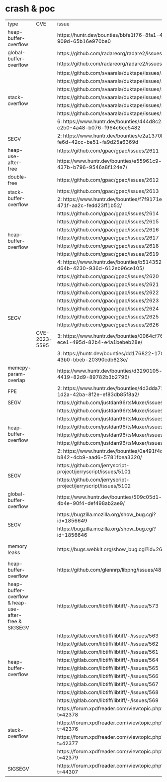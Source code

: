 # crash & poc
<table>
    <tr>
        <td>type</td>
        <td>CVE</td>
        <td>issue</td>
        <td>time</td>
        <td>project</td>
        <td>tool</td>
        <td>version</td>
        <td>source</td>
    </tr>
    <tr>
        <td>heap-buffer-overflow</td>
        <td ></td>
        <td>https://huntr.dev/bounties/bbfe1f76-8fa1-4a8c-909d-65b16e970be0</td>
        <td>2023.10.18</td>
        <td rowspan="3">radare2</td>
        <td rowspan="3">r2</td>
        <td rowspan="3">git.5.8.8-691-gb2de2288d8</td>
        <td rowspan="3">https://github.com/radareorg/radare2.git</td>
    </tr>
    <tr>
        <td rowspan="2">global-buffer-overflow</td>
        <td ></td>
        <td>https://github.com/radareorg/radare2/issues/22333</td>
        <td rowspan="2">2023.10.21</td>
    </tr>
    <tr>
        <td ></td>
        <td>https://github.com/radareorg/radare2/issues/22334</td>
    </tr>
    <tr>
        <td rowspan="7">stack-overflow</td>
        <td ></td>
        <td>https://github.com/svaarala/duktape/issues/2548</td>
        <td rowspan="8">2023.10.11</td>
        <td rowspan="8">duktape</td>
        <td rowspan="8">duk</td>
        <td rowspan="8">commit 47eedc5d53cdab72c5933148496b91142d5f0940 (HEAD -> master, origin/master, origin/HEAD)​</td>
        <td rowspan="8">https://github.com/svaarala/duktape.git</td>
    </tr>
    <tr>
        <td ></td>
        <td>https://github.com/svaarala/duktape/issues/2549</td>
    </tr>
    <tr>
        <td ></td>
        <td>https://github.com/svaarala/duktape/issues/2550</td>
    </tr>
    <tr>
        <td ></td>
        <td>https://github.com/svaarala/duktape/issues/2551</td>
    </tr>
    <tr>
        <td ></td>
        <td>https://github.com/svaarala/duktape/issues/2552</td>
    </tr>
    <tr>
        <td ></td>
        <td>https://github.com/svaarala/duktape/issues/2553</td>
    </tr>
    <tr>
        <td ></td>
        <td>6: https://www.huntr.dev/bounties/444d8c24-c2b0-4a48-b076-f964c6ce5482</td>
    </tr>
    <tr>
        <td>SEGV</td>
        <td ></td>
        <td>2: https://www.huntr.dev/bounties/e2a1370b-fe6d-42cc-be51-fa9d25a6369d</td>
    </tr>
    <tr>
        <td rowspan="2">heap-use-after-free</td>
        <td ></td>
        <td>https://github.com/gpac/gpac/issues/2611</td>
        <td>2023.10.9</td>
        <td rowspan="23">gpac</td>
        <td rowspan="23">MP4Box</td>
        <td rowspan="23">2.3-DEV-rev566-g50c2ab06f-master</td>
        <td rowspan="23">https://github.com/gpac/gpac.git</td>
    </tr>
    <tr>
        <td ></td>
        <td>https://www.huntr.dev/bounties/e55961c9-ad52-437b-b796-9546a8f124e7/</td>
        <td>2023.10.12</td>
    </tr>
    <tr>
        <td>double-free</td>
        <td ></td>
        <td>https://github.com/gpac/gpac/issues/2612</td>
        <td>2023.10.9</td>
    </tr>
    <tr>
        <td rowspan="2">stack-buffer-overflow</td>
        <td ></td>
        <td>https://github.com/gpac/gpac/issues/2613</td>
        <td>2023.10.9</td>
    </tr>
    <tr>
        <td ></td>
        <td>2: https://www.huntr.dev/bounties/f7f9171e-661f-471f-aa2c-fedd23ff1b52/</td>
        <td>2023.10.12</td>
    </tr>
    <tr>
        <td rowspan="7">heap-buffer-overflow</td>
        <td ></td>
        <td>https://github.com/gpac/gpac/issues/2614</td>
        <td rowspan="6">2023.10.9</td>
    </tr>
    <tr>
        <td ></td>
        <td>https://github.com/gpac/gpac/issues/2615</td>
    </tr>
    <tr>
        <td ></td>
        <td>https://github.com/gpac/gpac/issues/2616</td>
    </tr>
    <tr>
        <td ></td>
        <td>https://github.com/gpac/gpac/issues/2617</td>
    </tr>
    <tr>
        <td ></td>
        <td>https://github.com/gpac/gpac/issues/2618</td>   
    </tr>
    <tr>     
        <td ></td>
        <td>https://github.com/gpac/gpac/issues/2619</td>
    </tr>
    <tr>     
        <td ></td>
        <td>4: https://www.huntr.dev/bounties/b514352a-d64b-4230-936d-612eb96ce105/</td>
        <td>2023.10.12</td>
    </tr>
    <tr>
        <td rowspan="9">SEGV</td>
        <td ></td>
        <td>https://github.com/gpac/gpac/issues/2620</td>
        <td rowspan="7">2023.10.9</td>
    </tr>
    <tr>
        <td ></td>
        <td>https://github.com/gpac/gpac/issues/2621</td>
    </tr>
    <tr>
        <td ></td>
        <td>https://github.com/gpac/gpac/issues/2622</td>
    </tr>
    <tr>
        <td ></td>
        <td>https://github.com/gpac/gpac/issues/2623</td>
    </tr>
    <tr>
        <td ></td>
        <td>https://github.com/gpac/gpac/issues/2624</td>
    </tr>
    <tr>
        <td ></td>
        <td>https://github.com/gpac/gpac/issues/2625</td>
    </tr>
    <tr>
        <td ></td>
        <td>https://github.com/gpac/gpac/issues/2626</td>
    </tr>
    <tr>
        <td>CVE-2023-5595</td>
        <td>3: https://www.huntr.dev/bounties/0064cf76-ece1-495d-82b4-e4a1bebeb28e/</td>
        <td>2023.10.12</td>
    </tr>
    <tr>
        <td ></td>
        <td>3: https://huntr.dev/bounties/dd176822-178f-43b0-bbeb-20390cdb623e/</td>
        <td>2023.10.15</td>
    </tr>
    <tr>
        <td>memcpy-param-overlap</td>
        <td ></td>
        <td>https://www.huntr.dev/bounties/d3290105-c964-4419-82d9-89782b3b2796/</td>
        <td>2023.10.12</td>
    </tr>
    <tr>
        <td>FPE</td>
        <td ></td>
        <td>2: https://www.huntr.dev/bounties/4d3dda71-1d2a-42ba-8f2e-ef83db85f8a2/</td>
        <td>2023.10.12</td>
    </tr>
    <tr>
        <td>SEGV</td>
        <td ></td>
        <td>https://github.com/justdan96/tsMuxer/issues/783</td>
        <td rowspan="6">2023.10.8</td>
        <td rowspan="7">tsMuxer</td>
        <td rowspan="7">tsMuxer</td>
        <td rowspan="7">commit 2539d074cd4da0547b97aedd8bc12252b973907c (HEAD -> master, tag: nightly-2023-10-05-01-55-56, origin/master, origin/HEAD)</td>
        <td rowspan="7">https://github.com/justdan96/tsMuxer.git</td>
    </tr>
    <tr>
        <td rowspan="6">heap-buffer-overflow</td>
        <td ></td>
        <td>https://github.com/justdan96/tsMuxer/issues/784</td>
    </tr>
    <tr>
        <td ></td>
        <td>https://github.com/justdan96/tsMuxer/issues/785</td>
    </tr>
    <tr>
        <td ></td>
        <td>https://github.com/justdan96/tsMuxer/issues/786</td>
    </tr>
    <tr>
        <td ></td>
        <td>https://github.com/justdan96/tsMuxer/issues/787</td>
    </tr>
    <tr>
        <td ></td>
        <td>https://github.com/justdan96/tsMuxer/issues/788</td>
    </tr>
    <tr>
        <td ></td>
        <td>2: https://www.huntr.dev/bounties/0a491f4d-b842-4cb9-aad6-5781fbea3320/</td>
        <td>2023.10.11</td>
    </tr>
    <tr>
        <td rowspan="2">SEGV</td>
        <td ></td>
        <td>https://github.com/jerryscript-project/jerryscript/issues/5101</td>
        <td rowspan="2">2023.10.4</td>
        <td rowspan="3">jerryscript-project</td>
        <td rowspan="3">jerry</td>
        <td rowspan="3">commit a588e4966175a190ec6350b2a3689d30ed017ec9 (HEAD -> master, origin/master, origin/HEAD)</td>
        <td rowspan="3">https://github.com/jerryscript-project/jerryscript</td>
    </tr>
    <tr>
        <td ></td>
        <td>https://github.com/jerryscript-project/jerryscript/issues/5102</td>
    </tr>
    <tr>
        <td>global-buffer-overflow</td>
        <td ></td>
        <td>https://www.huntr.dev/bounties/509c05d1-c0a9-4b4e-90f4-def498ab2ae9/</td>
        <td>2023.10.11</td>
    </tr>
    <tr>
        <td rowspan="2">SEGV</td>
        <td ></td>
        <td>https://bugzilla.mozilla.org/show_bug.cgi?id=1856649</td>
        <td rowspan="2">2023.10.3</td>
        <td rowspan="2">Mozilla</td>
        <td rowspan="2">Spidermonkey</td>
        <td rowspan="2">commit b0d28aecd58cbd2db00974db2ef8456856169fb4 (HEAD -> master, origin/master, origin/HEAD)</td>
        <td rowspan="2">https://github.com/mozilla/gecko-dev</td>
    </tr>
    <tr>
        <td ></td>
        <td>https://bugzilla.mozilla.org/show_bug.cgi?id=1856646</td>
    </tr>
    <tr>
        <td>memory leaks</td>
        <td ></td>
        <td>https://bugs.webkit.org/show_bug.cgi?id=262370</td>
        <td>2023.9.29</td>
        <td>Webkit</td>
        <td>JavaScriptCore</td>
        <td>commit 1242f2ee324a89ec535c86d2fe89a86b0e8a1e52 (HEAD -> main, origin/main, origin/HEAD)</td>
        <td>https://github.com/WebKit/WebKit.git</td>
    </tr>
    <tr>
        <td>heap-buffer-overflow</td>
        <td ></td>
        <td>https://github.com/glennrp/libpng/issues/481</td>
        <td>2023.6.14</td>
        <td>libpng</td>
        <td>pngimage</td>
        <td>v1.6.39</td>
        <td>https://github.com/glennrp/libpng</td>
    </tr>
    <tr>
        <td>heap-buffer-overflow & heap-use-after-free & SIGSEGV</td>
        <td ></td>
        <td>https://gitlab.com/libtiff/libtiff/-/issues/573</td>
        <td rowspan="10">2023.5.11</td>        
        <td rowspan="10">libtiff</td>
        <td rowspan="10">tiffcrop</td>
        <td rowspan="10">4.5.0</td>
        <td rowspan="10">https://gitlab.com/libtiff/libtiff</td>
    </tr>
    <tr>
        <td rowspan="9">heap-buffer-overflow</td>
        <td ></td>
        <td>https://gitlab.com/libtiff/libtiff/-/issues/563</td>
    </tr>
    <tr>
        <td ></td>
        <td>https://gitlab.com/libtiff/libtiff/-/issues/562</td>
    </tr>
    <tr>
        <td ></td>
        <td>https://gitlab.com/libtiff/libtiff/-/issues/561</td>
    </tr>
    <tr>
        <td ></td>
        <td>https://gitlab.com/libtiff/libtiff/-/issues/564</td>
    </tr>
    <tr>
        <td ></td>
        <td>https://gitlab.com/libtiff/libtiff/-/issues/565</td>
    </tr>
    <tr>
        <td ></td>
        <td>https://gitlab.com/libtiff/libtiff/-/issues/566</td>
    </tr>
    <tr>
        <td ></td>
        <td>https://gitlab.com/libtiff/libtiff/-/issues/567</td>
    </tr>
    <tr>
        <td ></td>
        <td>https://gitlab.com/libtiff/libtiff/-/issues/568</td>
    </tr>
    <tr>
        <td ></td>
        <td>https://gitlab.com/libtiff/libtiff/-/issues/569</td>
    </tr>
    <tr>
        <td rowspan="4">stack-overflow</td>
        <td ></td>
        <td>https://forum.xpdfreader.com/viewtopic.php?t=42378</td>
        <td rowspan="5">2022.12.26</td>
        <td rowspan="5">xpdfreader</td>
        <td rowspan="5">pdftotext</td>
        <td rowspan="5">4.04</td>
        <td rowspan="5">https://dl.xpdfreader.com/xpdf-latest.tar.gz</td>
    </tr>
    </tr>
        <td ></td>
        <td>https://forum.xpdfreader.com/viewtopic.php?t=42376</td>
    </tr>
    </tr>
        <td ></td>
        <td>https://forum.xpdfreader.com/viewtopic.php?t=42377</td>
    </tr>
    </tr>
        <td ></td>
        <td>https://forum.xpdfreader.com/viewtopic.php?t=42379</td>
    </tr>
    <tr>
        <td>SIGSEGV</td>
        <td ></td>
        <td>https://forum.xpdfreader.com/viewtopic.php?t=44307</td>
    </tr>
</table>

